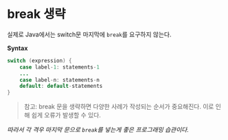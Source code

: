 # break 생략

실제로 Java에서는 switch문 마지막에 `break`를 요구하지 않는다. 

**Syntax**
```java
switch (expression) {
    case label-1: statements-1
    ...
    case label-n: statements-n
    default: default-statements
}
```

> 참고: break 문을 생략하면 다양한 사례가 작성되는 순서가 중요해진다. 이로 인해 쉽게 오류가 발생할 수 있다.


_따라서 각 격우 마지막 문으로 `break`를 넣는게 좋은 프로그래밍 습관이다._